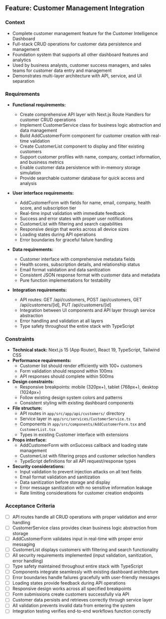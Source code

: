 ## Feature: Customer Management Integration

### Context

- Complete customer management feature for the Customer Intelligence Dashboard
- Full-stack CRUD operations for customer data persistence and management
- Foundation system that supports all other dashboard features and analytics
- Used by business analysts, customer success managers, and sales teams for customer data entry and management
- Demonstrates multi-layer architecture with API, service, and UI separation

### Requirements

- **Functional requirements:**
  - Create comprehensive API layer with Next.js Route Handlers for customer CRUD operations
  - Implement CustomerService class for business logic abstraction and data management
  - Build AddCustomerForm component for customer creation with real-time validation
  - Create CustomerList component to display and filter existing customers
  - Support customer profiles with name, company, contact information, and business metrics
  - Enable customer data persistence with in-memory storage simulation
  - Provide searchable customer database for quick access and analysis

- **User interface requirements:**
  - AddCustomerForm with fields for name, email, company, health score, and subscription tier
  - Real-time input validation with immediate feedback
  - Success and error states with proper user notifications
  - CustomerList with filtering and search capabilities
  - Responsive design that works across all device sizes
  - Loading states during API operations
  - Error boundaries for graceful failure handling

- **Data requirements:**
  - Customer interface with comprehensive metadata fields
  - Health scores, subscription details, and relationship status
  - Email format validation and data sanitization
  - Consistent JSON response format with customer data and metadata
  - Pure function implementations for testability

- **Integration requirements:**
  - API routes: GET /api/customers, POST /api/customers, GET /api/customers/[id], PUT /api/customers/[id]
  - Integration between UI components and API layer through service abstraction
  - Error handling and validation at all layers
  - Type safety throughout the entire stack with TypeScript

### Constraints

- **Technical stack:** Next.js 15 (App Router), React 19, TypeScript, Tailwind CSS
- **Performance requirements:**
  - Customer list should render efficiently with 100+ customers
  - Form validation should respond within 100ms
  - API responses should complete within 500ms
- **Design constraints:**
  - Responsive breakpoints: mobile (320px+), tablet (768px+), desktop (1024px+)
  - Follow existing design system colors and patterns
  - Consistent styling with existing dashboard components
- **File structure:**
  - API routes in `app/src/app/api/customers/` directory
  - Service layer in `app/src/services/CustomerService.ts`
  - Components in `app/src/components/AddCustomerForm.tsx` and `CustomerList.tsx`
  - Types in existing Customer interface with extensions
- **Props interface:**
  - AddCustomerForm with onSuccess callback and loading state management
  - CustomerList with filtering props and customer selection handlers
  - TypeScript definitions for all API request/response types
- **Security considerations:**
  - Input validation to prevent injection attacks on all text fields
  - Email format validation and sanitization
  - Data sanitization before storage and display
  - Error message sanitization with no sensitive information leakage
  - Rate limiting considerations for customer creation endpoints

### Acceptance Criteria

- [ ] API routes handle all CRUD operations with proper validation and error handling
- [ ] CustomerService class provides clean business logic abstraction from storage
- [ ] AddCustomerForm validates input in real-time with proper error messaging
- [ ] CustomerList displays customers with filtering and search functionality
- [ ] All security requirements implemented (input validation, sanitization, error handling)
- [ ] Type safety maintained throughout entire stack with TypeScript
- [ ] Components integrate seamlessly with existing dashboard architecture
- [ ] Error boundaries handle failures gracefully with user-friendly messages
- [ ] Loading states provide feedback during API operations
- [ ] Responsive design works across all specified breakpoints
- [ ] Form submissions create customers successfully via API
- [ ] Customer data persists and retrieves correctly through service layer
- [ ] All validation prevents invalid data from entering the system
- [ ] Integration testing verifies end-to-end workflows function correctly
